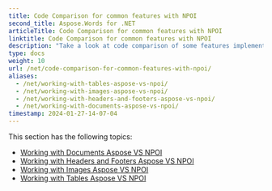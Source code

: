 ```yaml
---
title: Code Comparison for common features with NPOI
second_title: Aspose.Words for .NET
articleTitle: Code Comparison for common features with NPOI
linktitle: Code Comparison for common features with NPOI
description: "Take a look at code comparison of some features implemented in Aspose.Words for .NET and NPOI using C#."
type: docs
weight: 10
url: /net/code-comparison-for-common-features-with-npoi/
aliases:
  - /net/working-with-tables-aspose-vs-npoi/
  - /net/working-with-images-aspose-vs-npoi/
  - /net/working-with-headers-and-footers-aspose-vs-npoi/
  - /net/working-with-documents-aspose-vs-npoi/
timestamp: 2024-01-27-14-07-04
---
```


This section has the following topics:

- [Working with Documents Aspose VS NPOI](/words/net/code-comparison-for-common-features-with-npoi/)
- [Working with Headers and Footers Aspose VS NPOI](/words/net/code-comparison-for-common-features-with-npoi/)
- [Working with Images Aspose VS NPOI](/words/net/code-comparison-for-common-features-with-npoi/)
- [Working with Tables Aspose VS NPOI](/words/net/code-comparison-for-common-features-with-npoi/)
